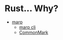 # Rust... Why?

* [marp](https://marp.app/)
  * [marp cli](https://github.com/marp-team/marp-cli)
  * [CommonMark](https://commonmark.org/)
